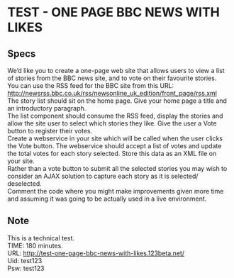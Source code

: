 # TEST - ONE PAGE BBC NEWS WITH LIKES #

Specs
-----

We’d like you to create a one-page web site that allows users to view a list of stories from the BBC news site, and to vote on their favourite stories.<br/>
You can use the RSS feed for the BBC site from this URL:<br/>
http://newsrss.bbc.co.uk/rss/newsonline_uk_edition/front_page/rss.xml<br/>
The story list should sit on the home page. Give your home page a title and an introductory paragraph.<br/>
The list component should consume the RSS feed, display the stories and allow the site user to select which stories they like. Give the user a Vote button to register their votes.<br/>
Create a webservice in your site which will be called when the user clicks the Vote button. The webservice should accept a list of votes and update the total votes for each story selected. Store this data as an XML file on your site.<br/>
Rather than a vote button to submit all the selected stories you may wish to consider an AJAX solution to capture each story as it is selected/ deselected.<br/>
Comment the code where you might make improvements given more time and assuming it was going to be actually used in a live environment.

Note
----
This is a technical test.<br/>
TIME: 180 minutes.<br/>
URL: http://test-one-page-bbc-news-with-likes.123beta.net/<br/>
Uid: test123<br/>
Psw: test123